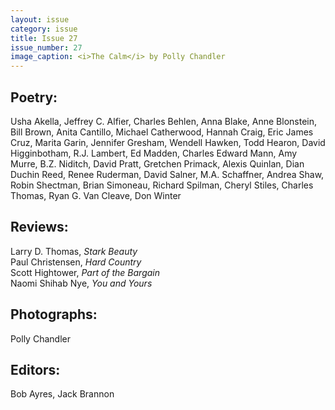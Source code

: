 ```yaml
---
layout: issue
category: issue
title: Issue 27
issue_number: 27
image_caption: <i>The Calm</i> by Polly Chandler
---
```


## Poetry:
Usha Akella, Jeffrey C. Alfier, Charles Behlen, Anna Blake, Anne Blonstein, Bill Brown, Anita Cantillo, Michael Catherwood, Hannah Craig, Eric James Cruz, Marita Garin, Jennifer Gresham, Wendell Hawken, Todd Hearon, David Higginbotham, R.J. Lambert, Ed Madden, Charles Edward Mann, Amy Murre, B.Z. Niditch, David Pratt, Gretchen Primack, Alexis Quinlan, Dian Duchin Reed, Renee Ruderman, David Salner, M.A. Schaffner, Andrea Shaw, Robin Shectman, Brian Simoneau, Richard Spilman, Cheryl Stiles, Charles Thomas, Ryan G. Van Cleave, Don Winter  

## Reviews:
Larry D. Thomas, *Stark Beauty*  
Paul Christensen, *Hard Country*  
Scott Hightower, *Part of the Bargain*  
Naomi Shihab Nye, *You and Yours*  

## Photographs:
Polly Chandler  

## Editors:
Bob Ayres, Jack Brannon  